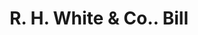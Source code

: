 ---
doi: 10.7916/D8F209QW
date_other: '1890'
date_other_textual: 1890-1899
form: printed ephemera
genre:
- Invoices
name:
- R. H. White & Co.
object_in_context_url: https://biggert.cul.columbia.edu/items/view/ave_biggert_00443
subject_hierarchical_geographic:
- Boston, Massachusetts, United States
subject_name:
- R. H. White & Co.
title: R. H. White & Co.. Bill
sort_title: R. H. White & Co.. Bill
call_number: ave_biggert_00443
coordinates:
- 42.35805555555556,-71.06361111111111
pid: ave_biggert_00443
identifiers: ave_biggert_00443
thumbnail: https://derivativo-3.library.columbia.edu/iiif/2/ldpd:344198/full/!256,256/0/native.jpg
permalink: "/biggert/ave_biggert_00443/"
layout: iiif-image-page
---